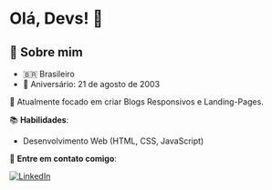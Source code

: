 # Olá, Devs! 👋

## 🚀 Sobre mim

- 🇧🇷 Brasileiro
- 🎂 Aniversário: 21 de agosto de 2003
  
🎯 Atualmente focado em criar Blogs Responsivos e Landing-Pages.

📚 **Habilidades**:

- Desenvolvimento Web (HTML, CSS, JavaScript)
  
🔗 **Entre em contato comigo**:

[![LinkedIn](https://img.shields.io/badge/LinkedIn-%230077B5.svg?style=for-the-badge&logo=linkedin&logoColor=white)]([https://linkedin.com/in/seuusuario](https://www.linkedin.com/in/jo%C3%A3o-vitor-7687aa307/))
